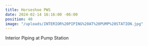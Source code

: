 ```yaml
---
title: Horseshoe PWS
date: 2024-02-14 16:16:00 -06:00
position: 40
image: "/uploads/INTERIOR%20PIPING%20AT%20PUMP%20STATION.jpg"
---
```


Interior Piping at Pump Station